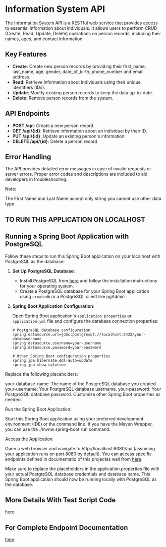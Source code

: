 # Information System API

The Information System API is a RESTful web service that provides access to essential information about individuals. It allows users to perform CRUD (Create, Read, Update, Delete) operations on person records, including their names, ages, and contact information.

## Key Features

- **Create**: Create new person records by providing their first_name, last_name, age, gender, date_of_birth, phone_number and email address.
- **Read**: Retrieve information about individuals using their unique identifiers (IDs).
- **Update**: Modify existing person records to keep the data up-to-date.
- **Delete**: Remove person records from the system.
    

## API Endpoints

- **POST /api**: Create a new person record.
- **GET /api/{id}**: Retrieve information about an individual by their ID.
- **PUT /api/{id}**: Update an existing person's information.
- **DELETE /api/{id}**: Delete a person record.
    

## Error Handling

The API provides detailed error messages in case of invalid requests or server errors. Proper error codes and descriptions are included to aid developers in troubleshooting.

Note:

The First Name and Last Name accept only string you cannot use other data type

## TO RUN THIS APPLICATION ON LOCALHOST
## Running a Spring Boot Application with PostgreSQL

Follow these steps to run this Spring Boot application on your localhost with PostgreSQL as the database:

1. **Set Up PostgreSQL Database**:

   - Install PostgreSQL from [here](https://www.postgresql.org/download/) and follow the installation instructions for your operating system.
   - Create a PostgreSQL database for your Spring Boot application using `createdb` or a PostgreSQL client like pgAdmin.

2. **Spring Boot Application Configuration**:

   Open Spring Boot application's `application.properties` or `application.yml` file and configure the database connection properties:

   ```properties
   # PostgreSQL database configuration
   spring.datasource.url=jdbc:postgresql://localhost:5432/your-database-name
   spring.datasource.username=your-username
   spring.datasource.password=your-password

   # Other Spring Boot configuration properties
   spring.jpa.hibernate.ddl-auto=update
   spring.jpa.show-sql=true
Replace the following placeholders:

your-database-name: The name of the PostgreSQL database you created.
your-username: Your PostgreSQL database username.
your-password: Your PostgreSQL database password.
Customize other Spring Boot properties as needed.

Run the Spring Boot Application:

Start this Spring Boot application using your preferred development environment (IDE) or the command line. If you have the Maven Wrapper, you can use the ./mvnw spring-boot:run command.

Access the Application:

Open a web browser and navigate to http://localhost:8080/api (assuming your application runs on port 8080 by default). You can access specific endpoints defined in documentatio of this projectas well from [here](https://documenter.getpostman.com/view/18112964/2s9YC4UD7X#afdfb0c8-dff0-4148-a68f-6b814d3587b7).

Make sure to replace the placeholders in the application.properties file with your actual PostgreSQL database credentials and database name. 
This Spring Boot application should now be running locally with PostgreSQL as the database.

## More Details With Test Script Code
[here](https://github.com/alkasima/information-system-api/blob/master/Documentation.md)

## For Complete Endpoint Documentation
[here](https://documenter.getpostman.com/view/18112964/2s9YC4UD7X#afdfb0c8-dff0-4148-a68f-6b814d3587b7)

